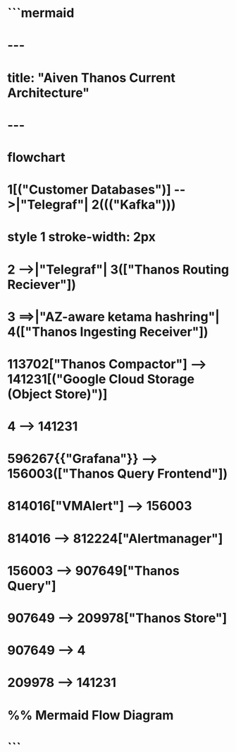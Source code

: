 #   ```mermaid  
# ---  
# title: "Aiven Thanos Current Architecture"  
# ---  
# flowchart  
# 	1[("Customer Databases")] -->|"Telegraf"| 2((("Kafka")))  
# 	style 1 stroke-width: 2px  
# 	2 -->|"Telegraf"| 3(["Thanos Routing Reciever"])  
# 	3 ==>|"AZ-aware ketama hashring"| 4(["Thanos Ingesting Receiver"])  
# 	113702["Thanos Compactor"] --> 141231[("Google Cloud Storage (Object Store)")]  
# 	4 --> 141231  
# 	596267{{"Grafana"}} --> 156003(["Thanos Query Frontend"])  
# 	814016["VMAlert"] --> 156003  
# 	814016 --> 812224["Alertmanager"]  
# 	156003 --> 907649["Thanos Query"]  
# 	907649 --> 209978["Thanos Store"]  
# 	907649 --> 4  
# 	209978 --> 141231  
#   
# %% Mermaid Flow Diagram   
# ```  

